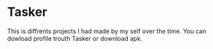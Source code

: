 # Tasker
This is diffrents projects I had made by my self over the time. 
You can dowload profile trouth Tasker or download apk.

